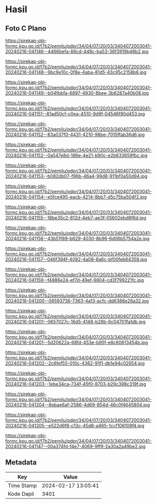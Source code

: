 # Hasil

## Foto C Plano

https://sirekap-obj-formc.kpu.go.id/f7b2/pemilu/pdpr/34/04/07/20/03/3404072003041-20240216-041146--4466befa-66cd-448c-ba53-36f3919b46b2.jpg

https://sirekap-obj-formc.kpu.go.id/f7b2/pemilu/pdpr/34/04/07/20/03/3404072003041-20240216-041148--9bc9e10c-0f8e-4aba-81d5-43c95c2158b6.jpg

https://sirekap-obj-formc.kpu.go.id/f7b2/pemilu/pdpr/34/04/07/20/03/3404072003041-20240216-041149--b04fbbfa-6897-4930-8bee-3b6287a40b08.jpg

https://sirekap-obj-formc.kpu.go.id/f7b2/pemilu/pdpr/34/04/07/20/03/3404072003041-20240216-041151--81ad50cf-c0ea-4510-9d9f-04546f80d453.jpg

https://sirekap-obj-formc.kpu.go.id/f7b2/pemilu/pdpr/34/04/07/20/03/3404072003041-20240216-041152--83a037f0-4431-4210-98be-7015ffab36d6.jpg

https://sirekap-obj-formc.kpu.go.id/f7b2/pemilu/pdpr/34/04/07/20/03/3404072003041-20240216-041152--0a547e8d-186e-4e21-b90c-e2b633659fbc.jpg

https://sirekap-obj-formc.kpu.go.id/f7b2/pemilu/pdpr/34/04/07/20/03/3404072003041-20240216-041153--b082db07-f96b-46a4-99d8-911bf0a50d94.jpg

https://sirekap-obj-formc.kpu.go.id/f7b2/pemilu/pdpr/34/04/07/20/03/3404072003041-20240216-041154--e5fce495-eacb-4214-8bb7-d5c75ba504f2.jpg

https://sirekap-obj-formc.kpu.go.id/f7b2/pemilu/pdpr/34/04/07/20/03/3404072003041-20240216-041155--18be35c2-812d-4eb7-ae3f-05602ebd8f6d.jpg

https://sirekap-obj-formc.kpu.go.id/f7b2/pemilu/pdpr/34/04/07/20/03/3404072003041-20240216-041156--43b51f89-b629-4030-8b96-6d06b5754a2e.jpg

https://sirekap-obj-formc.kpu.go.id/f7b2/pemilu/pdpr/34/04/07/20/03/3404072003041-20240216-041157--046f394f-4092-4a08-8a6c-bf00feb64359.jpg

https://sirekap-obj-formc.kpu.go.id/f7b2/pemilu/pdpr/34/04/07/20/03/3404072003041-20240216-041159--f4886e24-ef7d-49ef-9804-cd3f799221fc.jpg

https://sirekap-obj-formc.kpu.go.id/f7b2/pemilu/pdpr/34/04/07/20/03/3404072003041-20240216-041200--06593736-7363-4a13-acfc-dd6388e26a32.jpg

https://sirekap-obj-formc.kpu.go.id/f7b2/pemilu/pdpr/34/04/07/20/03/3404072003041-20240216-041201--0657027c-16d5-4148-b28b-6c04701fa1db.jpg

https://sirekap-obj-formc.kpu.go.id/f7b2/pemilu/pdpr/34/04/07/20/03/3404072003041-20240216-041201--5d20622a-68fd-453e-b95f-e8c60613454b.jpg

https://sirekap-obj-formc.kpu.go.id/f7b2/pemilu/pdpr/34/04/07/20/03/3404072003041-20240216-041202--2c6fef55-010c-4362-91f1-db1e94c02654.jpg

https://sirekap-obj-formc.kpu.go.id/f7b2/pemilu/pdpr/34/04/07/20/03/3404072003041-20240216-041203--1ebe34ca-734f-45f0-8703-b29c398c319f.jpg

https://sirekap-obj-formc.kpu.go.id/f7b2/pemilu/pdpr/34/04/07/20/03/3404072003041-20240216-041204--8ebae6af-2586-4d69-854d-46c0f4645804.jpg

https://sirekap-obj-formc.kpu.go.id/f7b2/pemilu/pdpr/34/04/07/20/03/3404072003041-20240216-041205--e522d6f8-c13c-45d8-a465-1ccf106109f4.jpg

https://sirekap-obj-formc.kpu.go.id/f7b2/pemilu/pdpr/34/04/07/20/03/3404072003041-20240216-041147--00a374fd-f4e7-4069-9ff9-2a30a2a49be2.jpg


## Metadata

| Key        | Value               |
| ---------- | ------------------- |
| Time Stamp | 2024-02-17 13:05:41 |
| Kode Dapil | 3401                |



